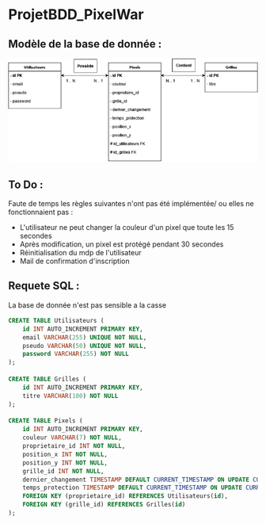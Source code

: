 # ProjetBDD_PixelWar

## Modèle de la base de donnée :
![1](ModeleEntiteRelation.png)

## To Do :
Faute de temps les règles suivantes n'ont pas été implémentée/ ou elles ne fonctionnaient pas :
- L'utilisateur ne peut changer la couleur d'un pixel que toute les 15 secondes
- Après modification, un pixel est protégé pendant 30 secondes
- Réinitialisation du mdp de l'utilisateur
- Mail de confirmation d'inscription

## Requete SQL :
La base de donnée n'est pas sensible a la casse

```sql
CREATE TABLE Utilisateurs (
    id INT AUTO_INCREMENT PRIMARY KEY,
    email VARCHAR(255) UNIQUE NOT NULL,
    pseudo VARCHAR(50) UNIQUE NOT NULL,
    password VARCHAR(255) NOT NULL
);

CREATE TABLE Grilles ( 
    id INT AUTO_INCREMENT PRIMARY KEY, 
    titre VARCHAR(100) NOT NULL 
);

CREATE TABLE Pixels (
    id INT AUTO_INCREMENT PRIMARY KEY,
    couleur VARCHAR(7) NOT NULL,
    proprietaire_id INT NOT NULL,
    position_x INT NOT NULL,
    position_y INT NOT NULL,
    grille_id INT NOT NULL,
    dernier_changement TIMESTAMP DEFAULT CURRENT_TIMESTAMP ON UPDATE CURRENT_TIMESTAMP,
    temps_protection TIMESTAMP DEFAULT CURRENT_TIMESTAMP ON UPDATE CURRENT_TIMESTAMP,
    FOREIGN KEY (proprietaire_id) REFERENCES Utilisateurs(id),
    FOREIGN KEY (grille_id) REFERENCES Grilles(id)
);
```
